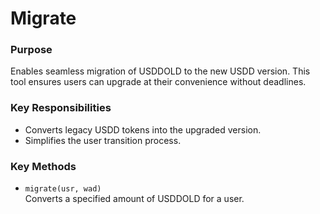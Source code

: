 # Migrate

### **Purpose**

Enables seamless migration of USDDOLD to the new USDD version. This tool ensures users can upgrade at their convenience without deadlines.

### Key Responsibilities

* Converts legacy USDD tokens into the upgraded version.
* Simplifies the user transition process.

### Key Methods

* `migrate(usr, wad)` \
  Converts a specified amount of USDDOLD for a user.
